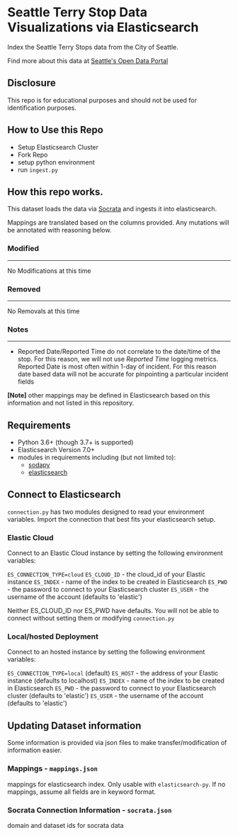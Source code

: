 # Seattle Terry Stop Data Visualizations via Elasticsearch
Index the Seattle Terry Stops data from the City of Seattle.

Find more about this data at [Seattle's Open Data Portal](https://data.seattle.gov/Public-Safety/Terry-Stops/28ny-9ts8)

## Disclosure
This repo is for educational purposes and should not be used for identification purposes.

## How to Use this Repo
- Setup Elasticsearch Cluster
- Fork Repo
- setup python environment
- run `ingest.py`

## How this repo works.
This dataset loads the data via [Socrata](https://dev.socrata.com) and ingests it into elasticsearch.

Mappings are translated based on the columns provided. Any mutations will be annotated with
reasoning below.

### Modified
---
No Modifications at this time

### Removed
---
No Removals at this time


### Notes
---
* Reported Date/Reported Time do not correlate to the date/time of the stop. For this
  reason, we will not use _Reported Time_ logging metrics. Reported Date is most often within
  1-day of incident. For this reason date based data will not be accurate for pinpointing a
  particular incident
  fields

**[Note]** other mappings may be defined in Elasticsearch based on this information and not listed in this repository.

## Requirements
- Python 3.6+ (though 3.7+ is supported)
- Elasticsearch Version 7.0+
- modules in requirements including (but not limited to):
  - [sodapy](https://pypi.org/project/sodapy/)
  - [elasticsearch](https://elasticsearch-py.readthedocs.io/)
  
## Connect to Elasticsearch
`connection.py` has two modules designed to read your environment variables. Import the
  connection that best fits your elasticsearch setup.

### Elastic Cloud
Connect to an Elastic Cloud instance by setting the following environment
variables:

`ES_CONNECTION_TYPE=cloud`
`ES_CLOUD_ID` - the cloud_id of your Elastic instance
`ES_INDEX` - name of the index to be created in Elasticsearch
`ES_PWD` - the password to connect to your Elasticsearch cluster
`ES_USER` - the username of the account (defaults to 'elastic')

Neither ES_CLOUD_ID nor ES_PWD have defaults. You will not be able to connect without setting them or modifying `connection.py`

### Local/hosted Deployment
Connect to an hosted instance by setting the following environment
variables:

`ES_CONNECTION_TYPE=local` (default)
`ES_HOST` - the address of your Elastic instance (defaults to localhost)
`ES_INDEX` - name of the index to be created in Elasticsearch
`ES_PWD` - the password to connect to your Elasticsearch cluster (defaults to 'elastic') 
`ES_USER` - the username of the account (defaults to 'elastic')


## Updating Dataset information
Some information is provided via json files to make transfer/modification of information
easier.

### Mappings - `mappings.json`
mappings for elasticsearch index. Only usable with `elasticsearch-py`. If no mappings, assume all fields are in keyword format.

### Socrata Connection Information - `socrata.json`
domain and dataset ids for socrata data